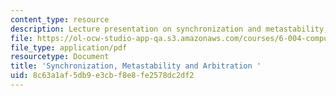 ```yaml
---
content_type: resource
description: Lecture presentation on synchronization and metastability, and arbitration.
file: https://ol-ocw-studio-app-qa.s3.amazonaws.com/courses/6-004-computation-structures-spring-2009/8c63a1af5db9e3cbf8e8fe2578dc2df2_MIT6_004s09_lec07.pdf
file_type: application/pdf
resourcetype: Document
title: 'Synchronization, Metastability and Arbitration '
uid: 8c63a1af-5db9-e3cb-f8e8-fe2578dc2df2
---
```

